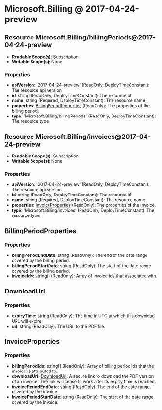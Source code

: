 # Microsoft.Billing @ 2017-04-24-preview

## Resource Microsoft.Billing/billingPeriods@2017-04-24-preview
* **Readable Scope(s)**: Subscription
* **Writable Scope(s)**: None
### Properties
* **apiVersion**: '2017-04-24-preview' (ReadOnly, DeployTimeConstant): The resource api version
* **id**: string (ReadOnly, DeployTimeConstant): The resource id
* **name**: string (Required, DeployTimeConstant): The resource name
* **properties**: [BillingPeriodProperties](#billingperiodproperties) (ReadOnly): The properties of the billing period.
* **type**: 'Microsoft.Billing/billingPeriods' (ReadOnly, DeployTimeConstant): The resource type

## Resource Microsoft.Billing/invoices@2017-04-24-preview
* **Readable Scope(s)**: Subscription
* **Writable Scope(s)**: None
### Properties
* **apiVersion**: '2017-04-24-preview' (ReadOnly, DeployTimeConstant): The resource api version
* **id**: string (ReadOnly, DeployTimeConstant): The resource id
* **name**: string (Required, DeployTimeConstant): The resource name
* **properties**: [InvoiceProperties](#invoiceproperties) (ReadOnly): The properties of the invoice.
* **type**: 'Microsoft.Billing/invoices' (ReadOnly, DeployTimeConstant): The resource type

## BillingPeriodProperties
### Properties
* **billingPeriodEndDate**: string (ReadOnly): The end of the date range covered by the billing period.
* **billingPeriodStartDate**: string (ReadOnly): The start of the date range covered by the billing period.
* **invoiceIds**: string[] (ReadOnly): Array of invoice ids that associated with.

## DownloadUrl
### Properties
* **expiryTime**: string (ReadOnly): The time in UTC at which this download URL will expire.
* **url**: string (ReadOnly): The URL to the PDF file.

## InvoiceProperties
### Properties
* **billingPeriodIds**: string[] (ReadOnly): Array of billing period ids that the invoice is attributed to.
* **downloadUrl**: [DownloadUrl](#downloadurl): A secure link to download the PDF version of an invoice. The link will cease to work after its expiry time is reached.
* **invoicePeriodEndDate**: string (ReadOnly): The end of the date range covered by the invoice.
* **invoicePeriodStartDate**: string (ReadOnly): The start of the date range covered by the invoice.

